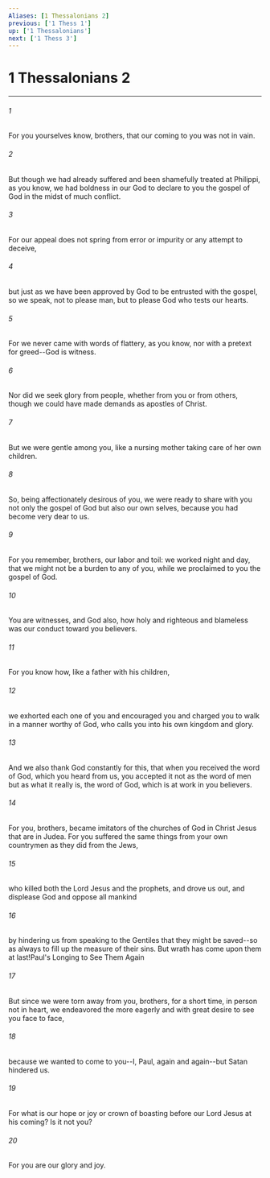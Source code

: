 ```yaml
---
Aliases: [1 Thessalonians 2]
previous: ['1 Thess 1']
up: ['1 Thessalonians']
next: ['1 Thess 3']
---
```

# 1 Thessalonians 2

***

 

###### 1 
For you yourselves know, brothers, that our coming to you was not in vain. 
 

###### 2 
But though we had already suffered and been shamefully treated at Philippi, as you know, we had boldness in our God to declare to you the gospel of God in the midst of much conflict. 
 

###### 3 
For our appeal does not spring from error or impurity or any attempt to deceive, 
 

###### 4 
but just as we have been approved by God to be entrusted with the gospel, so we speak, not to please man, but to please God who tests our hearts. 
 

###### 5 
For we never came with words of flattery, as you know, nor with a pretext for greed--God is witness. 
 

###### 6 
Nor did we seek glory from people, whether from you or from others, though we could have made demands as apostles of Christ. 
 

###### 7 
But we were gentle among you, like a nursing mother taking care of her own children. 
 

###### 8 
So, being affectionately desirous of you, we were ready to share with you not only the gospel of God but also our own selves, because you had become very dear to us.
 
 

###### 9 
For you remember, brothers, our labor and toil: we worked night and day, that we might not be a burden to any of you, while we proclaimed to you the gospel of God. 
 

###### 10 
You are witnesses, and God also, how holy and righteous and blameless was our conduct toward you believers. 
 

###### 11 
For you know how, like a father with his children, 
 

###### 12 
we exhorted each one of you and encouraged you and charged you to walk in a manner worthy of God, who calls you into his own kingdom and glory.
 
 

###### 13 
And we also thank God constantly for this, that when you received the word of God, which you heard from us, you accepted it not as the word of men but as what it really is, the word of God, which is at work in you believers. 
 

###### 14 
For you, brothers, became imitators of the churches of God in Christ Jesus that are in Judea. For you suffered the same things from your own countrymen as they did from the Jews, 
 

###### 15 
who killed both the Lord Jesus and the prophets, and drove us out, and displease God and oppose all mankind 
 

###### 16 
by hindering us from speaking to the Gentiles that they might be saved--so as always to fill up the measure of their sins. But wrath has come upon them at last!Paul's Longing to See Them Again
 
 

###### 17 
But since we were torn away from you, brothers, for a short time, in person not in heart, we endeavored the more eagerly and with great desire to see you face to face, 
 

###### 18 
because we wanted to come to you--I, Paul, again and again--but Satan hindered us. 
 

###### 19 
For what is our hope or joy or crown of boasting before our Lord Jesus at his coming? Is it not you? 
 

###### 20 
For you are our glory and joy.
 
